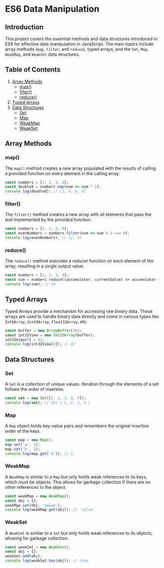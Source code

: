 
# ES6 Data Manipulation

## Introduction

This project covers the essential methods and data structures introduced in ES6 for effective data manipulation in JavaScript. The main topics include array methods (`map`, `filter`, and `reduce`), typed arrays, and the `Set`, `Map`, `WeakMap`, and `WeakSet` data structures.

## Table of Contents

1. [Array Methods](#array-methods)
   - [map()](#map)
   - [filter()](#filter)
   - [reduce()](#reduce)
2. [Typed Arrays](#typed-arrays)
3. [Data Structures](#data-structures)
   - [Set](#set)
   - [Map](#map)
   - [WeakMap](#weakmap)
   - [WeakSet](#weakset)

## Array Methods

### map()

The `map()` method creates a new array populated with the results of calling a provided function on every element in the calling array.

```javascript
const numbers = [1, 2, 3, 4];
const doubled = numbers.map(num => num * 2);
console.log(doubled); // [2, 4, 6, 8]
```

### filter()

The `filter()` method creates a new array with all elements that pass the test implemented by the provided function.

```javascript
const numbers = [1, 2, 3, 4];
const evenNumbers = numbers.filter(num => num % 2 === 0);
console.log(evenNumbers); // [2, 4]
```

### reduce()

The `reduce()` method executes a reducer function on each element of the array, resulting in a single output value.

```javascript
const numbers = [1, 2, 3, 4];
const sum = numbers.reduce((accumulator, currentValue) => accumulator + currentValue, 0);
console.log(sum); // 10
```

## Typed Arrays

Typed Arrays provide a mechanism for accessing raw binary data. These arrays are used to handle binary data directly and come in various types like `Int8Array`, `Uint8Array`, `Float32Array`, etc.

```javascript
const buffer = new ArrayBuffer(16);
const int32View = new Int32Array(buffer);
int32View[0] = 42;
console.log(int32View[0]); // 42
```

## Data Structures

### Set

A `Set` is a collection of unique values. Iteration through the elements of a set follows the order of insertion.

```javascript
const set = new Set([1, 2, 3, 4, 4]);
console.log(set); // Set { 1, 2, 3, 4 }
```

### Map

A `Map` object holds key-value pairs and remembers the original insertion order of the keys.

```javascript
const map = new Map();
map.set('a', 1);
map.set('b', 2);
console.log(map.get('a')); // 1
```

### WeakMap

A `WeakMap` is similar to a `Map` but only holds weak references to its keys, which must be objects. This allows for garbage collection if there are no other references to the object.

```javascript
const weakMap = new WeakMap();
const obj = {};
weakMap.set(obj, 'value');
console.log(weakMap.get(obj)); // 'value'
```

### WeakSet

A `WeakSet` is similar to a `Set` but only holds weak references to its objects, allowing for garbage collection.

```javascript
const weakSet = new WeakSet();
const obj = {};
weakSet.add(obj);
console.log(weakSet.has(obj)); // true
```
